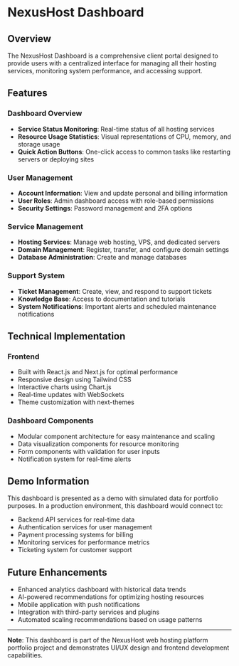 # NexusHost Dashboard

## Overview

The NexusHost Dashboard is a comprehensive client portal designed to provide users with a centralized interface for managing all their hosting services, monitoring system performance, and accessing support.

## Features

### Dashboard Overview

- **Service Status Monitoring**: Real-time status of all hosting services
- **Resource Usage Statistics**: Visual representations of CPU, memory, and storage usage
- **Quick Action Buttons**: One-click access to common tasks like restarting servers or deploying sites

### User Management

- **Account Information**: View and update personal and billing information
- **User Roles**: Admin dashboard access with role-based permissions
- **Security Settings**: Password management and 2FA options

### Service Management

- **Hosting Services**: Manage web hosting, VPS, and dedicated servers
- **Domain Management**: Register, transfer, and configure domain settings
- **Database Administration**: Create and manage databases

### Support System

- **Ticket Management**: Create, view, and respond to support tickets
- **Knowledge Base**: Access to documentation and tutorials
- **System Notifications**: Important alerts and scheduled maintenance notifications

## Technical Implementation

### Frontend

- Built with React.js and Next.js for optimal performance
- Responsive design using Tailwind CSS
- Interactive charts using Chart.js
- Real-time updates with WebSockets
- Theme customization with next-themes

### Dashboard Components

- Modular component architecture for easy maintenance and scaling
- Data visualization components for resource monitoring
- Form components with validation for user inputs
- Notification system for real-time alerts

## Demo Information

This dashboard is presented as a demo with simulated data for portfolio purposes. In a production environment, this dashboard would connect to:

- Backend API services for real-time data
- Authentication services for user management
- Payment processing systems for billing
- Monitoring services for performance metrics
- Ticketing system for customer support

## Future Enhancements

- Enhanced analytics dashboard with historical data trends
- AI-powered recommendations for optimizing hosting resources
- Mobile application with push notifications
- Integration with third-party services and plugins
- Automated scaling recommendations based on usage patterns

---

**Note**: This dashboard is part of the NexusHost web hosting platform portfolio project and demonstrates UI/UX design and frontend development capabilities.

